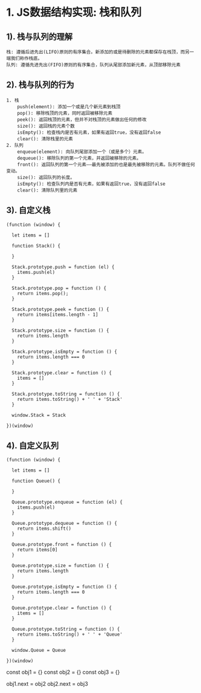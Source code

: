 # 1. JS数据结构实现: 栈和队列
## 1). 栈与队列的理解
    栈: 遵循后进先出(LIFO)原则的有序集合。新添加的或是待删除的元素都保存在栈顶，而另一端我们称作栈底。
    队列: 遵循先进先出(FIFO)原则的有序集合，队列从尾部添加新元素，从顶部移除元素

## 2). 栈与队列的行为
    1. 栈
        push(element): 添加一个或是几个新元素到栈顶
        pop(): 移除栈顶的元素，同时返回被移除元素
        peek(): 返回栈顶的元素，但并不对栈顶的元素做出任何的修改
        size(): 返回栈的元素个数
        isEmpty(): 检查栈内是否有元素，如果有返回true，没有返回false
        clear(): 清除栈里的元素
    2. 队列
        enqueue(element): 向队列尾部添加一个（或是多个）元素。
        dequeue(): 移除队列的第一个元素，并返回被移除的元素。
        front(): 返回队列的第一个元素——最先被添加的也是最先被移除的元素。队列不做任何变动。
        size(): 返回队列的长度。
        isEmpty(): 检查队列内是否有元素，如果有返回true，没有返回false
        clear(): 清除队列里的元素
        
## 3). 自定义栈
    (function (window) {
    
      let items = []
    
      function Stack() {
    
      }
    
      Stack.prototype.push = function (el) {
        items.push(el)
      }
    
      Stack.prototype.pop = function () {
        return items.pop();
      }
    
      Stack.prototype.peek = function () {
        return items[items.length - 1]
      }
    
      Stack.prototype.size = function () {
        return items.length
      }
    
      Stack.prototype.isEmpty = function () {
        return items.length === 0
      }
    
      Stack.prototype.clear = function () {
        items = []
      }
    
      Stack.prototype.toString = function () {
        return items.toString() + ' ' + 'Stack'
      }
    
      window.Stack = Stack
    
    })(window)
    
## 4). 自定义队列
    (function (window) {
    
      let items = []
    
      function Queue() {
    
      }
    
      Queue.prototype.enqueue = function (el) {
        items.push(el)
      }
    
      Queue.prototype.dequeue = function () {
        return items.shift()
      }
    
      Queue.prototype.front = function () {
        return items[0]
      }
    
      Queue.prototype.size = function () {
        return items.length
      }
    
      Queue.prototype.isEmpty = function () {
        return items.length === 0
      }
    
      Queue.prototype.clear = function () {
        items = []
      }
    
      Queue.prototype.toString = function () {
        return items.toString() + ' ' + 'Queue'
      }
    
      window.Queue = Queue
    
    })(window)
    
    
const obj1 = {}
const obj2 = {}
const obj3 = {}

obj1.next = obj2
obj2.next = obj3
